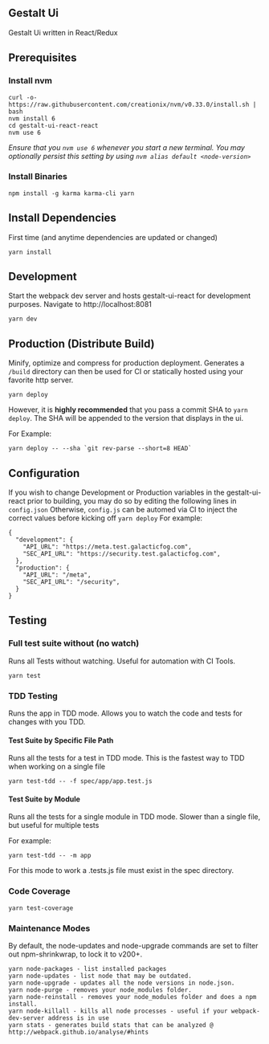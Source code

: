 ## Gestalt Ui
Gestalt Ui written in React/Redux

## Prerequisites
### Install nvm
```
curl -o- https://raw.githubusercontent.com/creationix/nvm/v0.33.0/install.sh | bash
nvm install 6
cd gestalt-ui-react-react
nvm use 6
```
*Ensure that you ```nvm use 6``` whenever you start a new terminal. You may optionally persist this setting by using `nvm alias default <node-version>`*

### Install Binaries
```
npm install -g karma karma-cli yarn
```

## Install Dependencies
First time (and anytime dependencies are updated or changed)
```
yarn install
```
## Development
Start the webpack dev server and hosts gestalt-ui-react for development purposes. Navigate to http://localhost:8081
```
yarn dev
```

## Production (Distribute Build)
Minify, optimize and compress for production deployment. Generates a `/build` directory can then be used for CI or statically hosted using your favorite http server.
```
yarn deploy
```

However, it is **highly recommended** that you pass a commit SHA to `yarn deploy`. The SHA will be appended to the version that displays in the ui.

For Example:
```
yarn deploy -- --sha `git rev-parse --short=8 HEAD`
```

## Configuration
If you wish to change Development or Production variables in the gestalt-ui-react prior to building, you may do so by editing the following lines in `config.json`
Otherwise, `config.js` can be automed via CI to inject the correct values before kicking off `yarn deploy`
For example:
```
{
  "development": {
    "API_URL": "https://meta.test.galacticfog.com",
    "SEC_API_URL": "https://security.test.galacticfog.com",
  },
  "production": {
    "API_URL": "/meta",
    "SEC_API_URL": "/security",
  }
}
```

## Testing
### Full test suite without (no watch)
Runs all Tests without watching. Useful for automation with CI Tools.
```
yarn test
```

### TDD Testing
Runs the app in TDD mode. Allows you to watch the code and tests for changes with you TDD.

#### Test Suite by Specific File Path
Runs all the tests for a test  in TDD mode. This is the fastest way to TDD when working on a single file
```
yarn test-tdd -- -f spec/app/app.test.js
```

#### Test Suite by Module
Runs all the tests for a single module in TDD mode. Slower than a single file, but useful for multiple tests

For example:
```
yarn test-tdd -- -m app
```
For this mode to work a <module>.tests.js file must exist in the spec directory.

### Code Coverage
```
yarn test-coverage
```

### Maintenance Modes

By default, the node-updates and node-upgrade commands are set to filter out npm-shrinkwrap, to lock it to v200+.
```
yarn node-packages - list installed packages
yarn node-updates - list node that may be outdated.
yarn node-upgrade - updates all the node versions in node.json.
yarn node-purge - removes your node_modules folder.
yarn node-reinstall - removes your node_modules folder and does a npm install.
yarn node-killall - kills all node processes - useful if your webpack-dev-server address is in use
yarn stats - generates build stats that can be analyzed @ http://webpack.github.io/analyse/#hints
```
